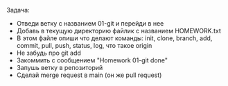 Задача:
- Отведи ветку с названием 01-git и перейди в нее
- Добавь в текущую директорию файлик с названием HOMEWORK.txt
- В этом файле опиши что делают команды: init, clone, branch, add, commit, pull, push, status, log, что такое origin
- Не забудь про git add
- Закоммить с сообщением "Homework 01-git done"
- Запушь ветку в репозиторий
- Сделай merge request в main (он же pull request)